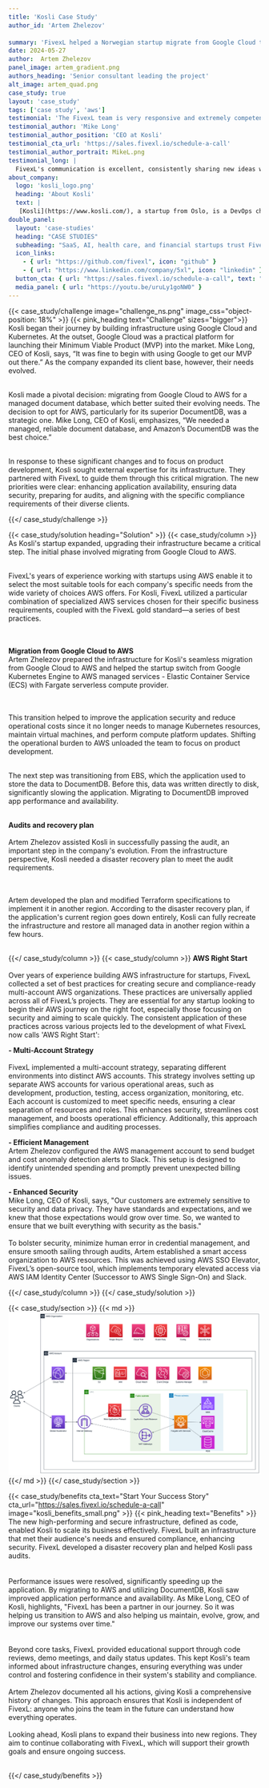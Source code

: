 ```yaml
---
title: 'Kosli Case Study'
author_id: 'Artem Zhelezov'
 
summary: 'FivexL helped a Norwegian startup migrate from Google Cloud to AWS ECS, enabling them to scale their business and pass audits.'
date: 2024-05-27 
author:  Artem Zhelezov
panel_image: artem_gradient.png
authors_heading: 'Senior consultant leading the project'
alt_image: artem_quad.png
case_study: true
layout: 'case_study'
tags: ['case study', 'aws']
testimonial: 'The FivexL team is very responsive and extremely competent, demonstrating a deep understanding and expertise in AWS.'
testimonial_author: 'Mike Long'
testimonial_author_position: 'CEO at Kosli'
testimonial_cta_url: 'https://sales.fivexl.io/schedule-a-call'
testimonial_author_portrait: MikeL.png
testimonial_long: |
  FivexL's communication is excellent, consistently sharing new ideas with us. We trust the team to implement solutions safely and without any issues, we've never experienced downtime with our infrastructure. FivexL has been a reliable partner throughout this entire period.
about_company:
  logo: 'kosli_logo.png'
  heading: 'About Kosli'
  text: |
   [Kosli](https://www.kosli.com/), a startup from Oslo, is a DevOps change management platform for regulated industries like banking, insurance, healthcare, and medical device manufacturing. It automates change approvals, audits, and compliance, making it easier for teams to meet industry regulations and standards like SOC2 and ISO. By recording every step of the software development process and tracking what’s running in environments, Kosli helps organizations to maintain security and compliance in their software delivery processes.
double_panel:
  layout: 'case-studies'
  heading: "CASE STUDIES"
  subheading: "SaaS, AI, health care, and financial startups trust FivexL to build their infrastructure in AWS, empowering their businesses to grow faster. Learn how."
  icon_links:
    - { url: "https://github.com/fivexl", icon: "github" }
    - { url: "https://www.linkedin.com/company/5xl", icon: "linkedin" }
  button_cta: { url: "https://sales.fivexl.io/schedule-a-call", text: "Book a consultation" }
  media_panel: { url: "https://youtu.be/uruLy1goNW0" }
---
```

{{< case_study/challenge  image="challenge_ns.png" image_css="object-position: 18%" >}}
{{< pink_heading text="Challenge"  sizes="bigger">}}
Kosli began their journey by building infrastructure using Google Cloud and Kubernetes. At the outset, Google Cloud was a practical platform for launching their Minimum Viable Product (MVP) into the market. Mike Long, CEO of Kosli, says, “It was fine to begin with using Google to get our MVP out there.” As the company expanded its client base, however, their needs evolved.<br/>
<br/>

Kosli made a pivotal decision: migrating from Google Cloud to AWS for a managed document database, which better suited their evolving needs. The decision to opt for AWS, particularly for its superior DocumentDB, was a strategic one. Mike Long, CEO of Kosli, emphasizes, “We needed a managed, reliable document database, and Amazon’s DocumentDB was the best choice.”<br/>
<br/>  

In response to these significant changes and to focus on product development, Kosli sought external expertise for its infrastructure. They partnered with FivexL to guide them through this critical migration. The new priorities were clear: enhancing application availability, ensuring data security, preparing for audits, and aligning with the specific compliance requirements of their diverse clients.
<br/>

{{</ case_study/challenge >}}
 
{{< case_study/solution heading="Solution" >}}
{{< case_study/column >}}
As Kosli's startup expanded, upgrading their infrastructure became a critical step. The initial phase involved migrating from Google Cloud to AWS.<br/> 
<br/>   

FivexL's years of experience working with startups using AWS enable it to select the most suitable tools for each company's specific needs from the wide variety of choices AWS offers. For Kosli, FivexL utilized a particular combination of specialized AWS services chosen for their specific business requirements, coupled with the FivexL gold standard—a series of best practices.<br/>  
<br/>  

**Migration from Google Cloud to AWS**  
Artem Zhelezov prepared the infrastructure for Kosli's seamless migration from Google Cloud to AWS and helped the startup switch from Google Kubernetes Engine to AWS managed services - Elastic Container Service (ECS) with Fargate serverless compute provider.<br/>  
<br/>  

This transition helped to improve the application security and reduce operational costs since it no longer needs to manage Kubernetes resources, maintain virtual machines, and perform compute platform updates. Shifting the operational burden to AWS unloaded the team to focus on product development.<br/> 
<br/>  

The next step was transitioning from EBS, which the application used to store the data to DocumentDB. Before this, data was written directly to disk, significantly slowing the application. Migrating to DocumentDB improved app performance and availability.<br/> 
<br/>  

**Audits and recovery plan**<br/>  
Artem Zhelezov assisted Kosli in successfully passing the audit, an important step in the company's evolution. From the infrastructure perspective, Kosli needed a disaster recovery plan to meet the audit requirements.<br/>  
<br/>  

Artem developed the plan and modified Terraform specifications to implement it in another region. According to the disaster recovery plan, if the application's current region goes down entirely, Kosli can fully recreate the infrastructure and restore all managed data in another region within a few hours.<br/> 
<br/>  


{{</ case_study/column >}}
{{< case_study/column >}}
**AWS Right Start**<br/>  
Over years of experience building AWS infrastructure for startups, FivexL collected a set of best practices for creating secure and compliance-ready multi-account AWS organizations. These practices are universally applied across all of FivexL’s projects. They are essential for any startup looking to begin their AWS journey on the right foot, especially those focusing on security and aiming to scale quickly. The consistent application of these practices across various projects led to the development of what FivexL now calls 'AWS Right Start':

**- Multi-Account Strategy**<br/>  
FivexL implemented a multi-account strategy, separating different environments into distinct AWS accounts. This strategy involves setting up separate AWS accounts for various operational areas, such as development, production, testing, access organization, monitoring, etc. Each account is customized to meet specific needs, ensuring a clear separation of resources and roles. This enhances security, streamlines cost management, and boosts operational efficiency. Additionally, this approach simplifies compliance and auditing processes. 


**- Efficient Management**<br/>
Artem Zhelezov configured the AWS management account to send budget and cost anomaly detection alerts to Slack. This setup is designed to identify unintended spending and promptly prevent unexpected billing issues.

**- Enhanced Security**<br/>
Mike Long, CEO of Kosli, says, "Our customers are extremely sensitive to security and data privacy. They have standards and expectations, and we knew that those expectations would grow over time. So, we wanted to ensure that we built everything with security as the basis."<br/>  
To bolster security, minimize human error in credential management, and ensure smooth sailing through audits, Artem established a smart access organization to AWS resources. This was achieved using AWS SSO Elevator,  FivexL’s open-source tool, which implements temporary elevated access via AWS IAM Identity Center (Successor to AWS Single Sign-On) and Slack. 
<br/>  
  
{{</ case_study/column >}}
{{</ case_study/solution >}} 

{{< case_study/section >}}
{{< md >}}![diagram](infra_wings.png){{</ md >}}
{{</ case_study/section >}}

{{< case_study/benefits
    cta_text="Start Your Success Story"
    cta_url="https://sales.fivexl.io/schedule-a-call"
    image="kosli_benefits_small.png"
    >}}
{{< pink_heading text="Benefits" >}}
The new high-performing and secure infrastructure, defined as code, enabled Kosli to scale its business effectively. FivexL built an infrastructure that met their audience's needs and ensured compliance, enhancing security. FivexL developed a disaster recovery plan and helped Kosli pass audits.<br/>  
<br/>
Performance issues were resolved, significantly speeding up the application. By migrating to AWS and utilizing DocumentDB, Kosli saw improved application performance and availability. As Mike Long, CEO of Kosli, highlights, "FivexL has been a partner in our journey. So it was helping us transition to AWS and also helping us maintain, evolve, grow, and improve our systems over time."<br/>  
<br/>
Beyond core tasks, FivexL provided educational support through code reviews, demo meetings, and daily status updates. This kept Kosli's team informed about infrastructure changes, ensuring everything was under control and fostering confidence in their system's stability and compliance.<br/> 
<br/>
Artem Zhelezov documented all his actions, giving Kosli a comprehensive history of changes. This approach ensures that Kosli is independent of FivexL: anyone who joins the team in the future can understand how everything operates.<br/>
<br/>
Looking ahead, Kosli plans to expand their business into new regions. They aim to continue collaborating with FivexL, which will support their growth goals and ensure ongoing success.
<br/>
<br/>




{{</ case_study/benefits >}}

